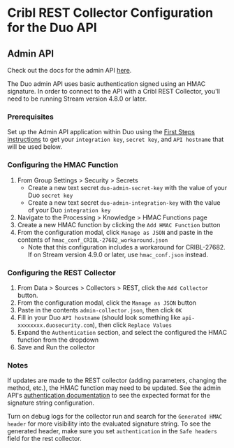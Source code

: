 # Cribl REST Collector Configuration for the Duo API

## Admin API

Check out the docs for the admin API [here](https://duo.com/docs/adminapi#authentication).

The Duo admin API uses basic authentication signed using an HMAC signature. In order to connect to the API with a Cribl REST Collector, you'll need to be running Stream version 4.8.0 or later.

### Prerequisites

Set up the Admin API application within Duo using the [First Steps instructions](https://duo.com/docs/adminapi#first-steps) to get your `integration key`, `secret key`, and `API hostname` that will be used below.

### Configuring the HMAC Function

1. From Group Settings > Security > Secrets
    - Create a new text secret `duo-admin-secret-key` with the value of your Duo `secret key`
    - Create a new text secret `duo-admin-integration-key` with the value of your Duo `integration key`
2. Navigate to the Processing > Knowledge > HMAC Functions page
3. Create a new HMAC function by clicking the `Add HMAC Function` button
4. From the configuration modal, click `Manage as JSON` and paste in the contents of `hmac_conf_CRIBL-27682_workaround.json`
    - Note that this configuration includes a workaround for CRIBL-27682. If on Stream version 4.9.0 or later, use `hmac_conf.json` instead.

### Configuring the REST Collector

1. From Data > Sources > Collectors > REST, click the `Add Collector` button.
2. From the configuration modal, click the `Manage as JSON` button
3. Paste in the contents `admin-collector.json`, then click `OK`
4. Fill in your Duo `API hostname` (should look something like `api-xxxxxxxx.duosecurity.com`), then click `Replace Values`
5. Expand the `Authentication` section, and select the configured the HMAC function from the dropdown
6. Save and Run the collector

### Notes

If updates are made to the REST collector (adding parameters, changing the method, etc.), the HMAC function may need to be updated. See the admin API's [authentication documentation](https://duo.com/docs/adminapi#authentication) to see the expected format for the signature string configuration.

Turn on debug logs for the collector run and search for the `Generated HMAC header` for more visibility into the evaluated signature string. To see the generated header, make sure you set `authentication` in the `Safe headers` field for the rest collector.